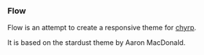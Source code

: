 ### Flow

Flow is an attempt to create a responsive theme for [chyrp](http://chyrp.net).

It is based on the stardust theme by Aaron MacDonald.

